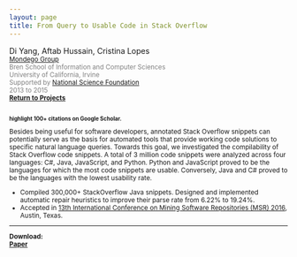 ```yaml
---
layout: page
title: From Query to Usable Code in Stack Overflow
---
```


Di Yang, Aftab Hussain, Cristina Lopes 
<small><br> <font color="gray"><a href="http://mondego.ics.uci.edu/">Mondego Group</a>
<br> Bren School of Information and Computer Sciences
<br> University of California, Irvine 
<br> Supported by <a href = "https://www.nsf.gov/">National Science Foundation</a>
<br>2013 to 2015</font> 
<br><b><a href="../Projects/index.html#query-sof-menu">Return to Projects</a></b>

<small>
<b>
<br>
<span class="material-symbols-outlined"> highlight </span>100+ citations on Google Scholar.
</b>
</small>

Besides being useful for software developers, annotated Stack Overflow snippets
can potentially serve as the basis for automated tools that provide working
code solutions to specific natural language queries.  Towards this goal, we
investigated the compilability of Stack Overflow code snippets. A total of 3
million code snippets were analyzed across four languages: C\#, Java,
JavaScript, and Python. Python and JavaScript proved to be the languages for
which the most code snippets are usable. Conversely, Java and C\# proved to be
the languages with the lowest usability rate.

- Compiled 300,000+ StackOverflow Java snippets. Designed and implemented automatic repair heuristics to improve their parse rate from 6.22% to 19.24%.
- Accepted in [13th International Conference on Mining Software Repositories (MSR) 2016](http://2016.msrconf.org/#/home), Austin, Texas.  

_________________

<b>Download:
<br>[Paper](https://arxiv.org/pdf/1605.04464.pdf)


	
